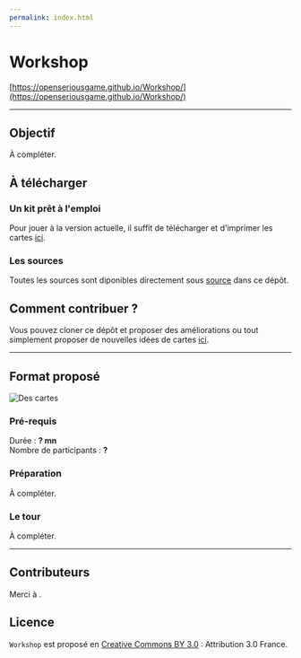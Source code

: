 ```yaml
---
permalink: index.html
---
```


# Workshop

[https://openseriousgame.github.io/Workshop/](https://openseriousgame.github.io/Workshop/)

---
## Objectif

À compléter.

## À télécharger

### Un kit prêt à l'emploi

Pour jouer à la version actuelle, il suffit de télécharger et d'imprimer les cartes [ici](kit/.pdf).

### Les sources

Toutes les sources sont diponibles directement sous [source](https://github.com/OpenSeriousGame/Template/tree/master/source) dans ce dépôt.

## Comment contribuer ?

Vous pouvez cloner ce dépôt et proposer des améliorations ou tout simplement proposer de nouvelles idées de cartes [ici](https://github.com/OpenSeriousGame/Template/issues).

---
## Format proposé

![Des cartes](img/.jpg)

### Pré-requis

Durée : **? mn**  
Nombre de participants : **?**

### Préparation

À compléter.

### Le tour

À compléter.

---
## Contributeurs

Merci à .

## Licence

`Workshop` est proposé en [Creative Commons BY 3.0](https://creativecommons.org/licenses/by/3.0/fr/) : Attribution 3.0 France.
